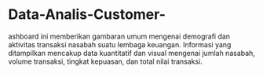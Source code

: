 # Data-Analis-Customer-
ashboard ini memberikan gambaran umum mengenai demografi dan aktivitas transaksi nasabah suatu lembaga keuangan. Informasi yang ditampilkan mencakup data kuantitatif dan visual mengenai jumlah nasabah, volume transaksi, tingkat kepuasan, dan total nilai transaksi.
